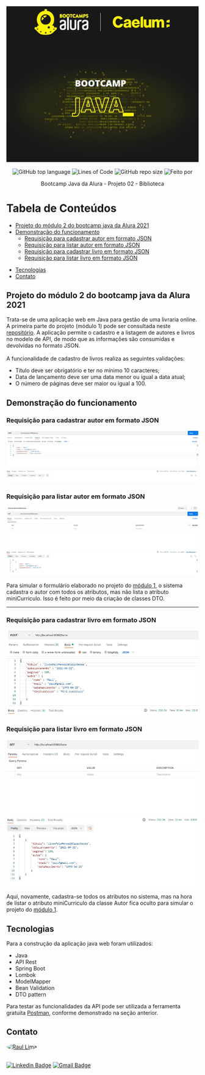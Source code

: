 <div align="center">
  <img src="img/logoBootcampJava.jpg">


![GitHub top language](https://img.shields.io/github/languages/top/raul-lima/bootcamp-java-projeto02)<space><space>
![Lines of Code](https://img.shields.io/tokei/lines/github/raul-lima/bootcamp-java-projeto02)<space><space>
![GitHub repo size](https://img.shields.io/github/repo-size/raul-lima/bootcamp-java-projeto02)<space><space>
![Feito por](https://img.shields.io/badge/feito%20por-Raul%20Lima-blueviolet)

 </div align="center">


<p align="center"> Bootcamp Java da Alura - Projeto 02 - Biblioteca </p>

  
Tabela de Conteúdos
=================
  <!--ts-->
  * [Projeto do módulo 2 do bootcamp java da Alura 2021](#projeto-do-módulo-2-do-bootcamp-java-da-alura-2021)
* [Demonstração do funcionamento](#demonstração-do-funcionamento)
  * [Requisição para cadastrar autor em formato JSON](#requisição-para-cadastrar-autor-em-formato-json)
  * [Requisição para listar autor em formato JSON](#requisição-para-listar-autor-em-formato-json)
  * [Requisição para cadastrar livro em formato JSON](#requisição-para-cadastrar-livro-em-formato-json)
  * [Requisição para listar livro em formato JSON](#requisição-para-listar-livro-em-formato-json)
- [Tecnologias](#tecnologias)
- [Contato](#contato)
  <!--te-->

  
## Projeto do módulo 2 do bootcamp java da Alura 2021

Trata-se de uma aplicação web em Java para gestão de uma livraria online.
A primeira parte do projeto (módulo 1) pode ser consultada neste [repositório](https://github.com/raul-lima/bootcamp-java-projeto01).
A aplicação permite o cadastro e a listagem de autores e livros no modelo
de API, de modo que as informações são consumidas e devolvidas no formato JSON.
<br>
<br>
A funcionalidade de cadastro de livros realiza as seguintes validações:

* Título deve ser obrigatório e ter no mínimo 10 caracteres;
* Data de lançamento deve ser uma data menor ou igual a data atual;
* O número de páginas deve ser maior ou igual a 100.
  
## Demonstração do funcionamento
  
  ### Requisição para cadastrar autor em formato JSON

  ![](img/autoresPost.jpg)
  
  ### Requisição para listar autor em formato JSON

  ![](img/autoresGet.jpg)
  
  Para simular o formulário elaborado no projeto do [módulo 1](https://github.com/raul-lima/bootcamp-java-projeto01), o sistema cadastra o autor com todos os atributos, mas não lista o atributo miniCurriculo. Isso é feito por meio da criação de classes DTO.
  
  ---
  
  ### Requisição para cadastrar livro em formato JSON
  
  ![](img/livrosPost.jpg)
  
  ### Requisição para listar livro em formato JSON
  
  ![](img/livrosGet.jpg)
  
  Aqui, novamente, cadastra-se todos os atributos no sistema, mas na hora de listar o atributo miniCurriculo da classe Autor fica oculto para simular o projeto do [módulo 1](https://github.com/raul-lima/bootcamp-java-projeto01).

## Tecnologias 

Para a construção da aplicação java web foram utilizados:

* Java
* API Rest
* Spring Boot
* Lombok
* ModelMapper
* Bean Validation
* DTO pattern

Para testar as funcionalidades da API pode ser utilizada a ferramenta gratuita [Postman](https://www.postman.com/downloads/), conforme demonstrado na seção anterior.


## Contato

<a href="https://www.linkedin.com/in/raultlima/">
 <img style="border-radius: 50%;" src="https://avatars.githubusercontent.com/u/79487007?s=460&u=61b426b901b8fe02e12019b1fdb67bf0072d4f00&v=4" width="100px;" alt="Raul Lima"/>
<br />
<br />

[![Linkedin Badge](https://img.shields.io/badge/-Raul%20Lima-blue?style=flat-square&logo=Linkedin&logoColor=white&link=https://www.linkedin.com/in/raul-lima-adv/)](https://www.linkedin.com/in/raultlima/) 
[![Gmail Badge](https://img.shields.io/badge/-raultorres.lima@gmail.com-c14438?style=flat-square&logo=Gmail&logoColor=white&link=mailto:raultorres.lima@gmail.com)](mailto:raultorres.lima@gmail.com)
